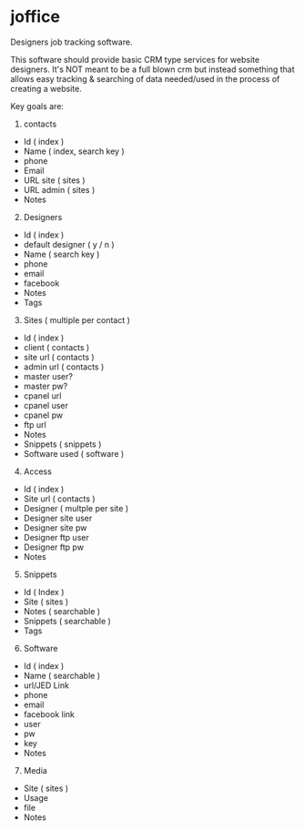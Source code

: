 # joffice
Designers job tracking software.

This software should provide basic CRM type services for website designers.  It's NOT meant to be a full blown crm but instead something that allows easy tracking & searching of data needed/used in the process of creating a website.

Key goals are:
1. contacts
  - Id ( index )
  - Name ( index, search key ) 
  - phone
  - Email
  - URL site ( sites )
  - URL admin ( sites )
  - Notes
  
2. Designers
  - Id ( index )
  - default designer ( y / n )
  - Name ( search key )
  - phone
  - email
  - facebook
  - Notes
  - Tags
  
3. Sites ( multiple per contact )
  - Id ( index )
  - client ( contacts )
  - site url ( contacts )
  - admin url ( contacts )
  - master user?
  - master pw?
  - cpanel url
  - cpanel user
  - cpanel pw
  - ftp url
  - Notes
  - Snippets ( snippets )
  - Software used ( software )
  
4. Access
  - Id ( index )
  - Site url ( contacts )
  - Designer ( multple per site )
  - Designer site user
  - Designer site pw
  - Designer ftp user
  - Designer ftp pw
  - Notes
  
5. Snippets
  - Id ( Index )
  - Site ( sites )
  - Notes ( searchable )
  - Snippets ( searchable )
  - Tags
  
6. Software
  - Id ( index )
  - Name ( searchable )
  - url/JED Link
  - phone
  - email
  - facebook link
  - user
  - pw
  - key
  - Notes
 
7. Media
  - Site ( sites )
  - Usage
  - file
  - Notes
  
